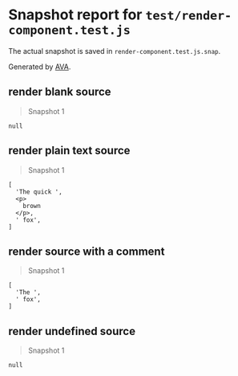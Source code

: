 # Snapshot report for `test/render-component.test.js`

The actual snapshot is saved in `render-component.test.js.snap`.

Generated by [AVA](https://ava.li).

## render blank source

> Snapshot 1

    null

## render plain text source

> Snapshot 1

    [
      'The quick ',
      <p>
        brown
      </p>,
      ' fox',
    ]

## render source with a comment

> Snapshot 1

    [
      'The ',
      ' fox',
    ]

## render undefined source

> Snapshot 1

    null
